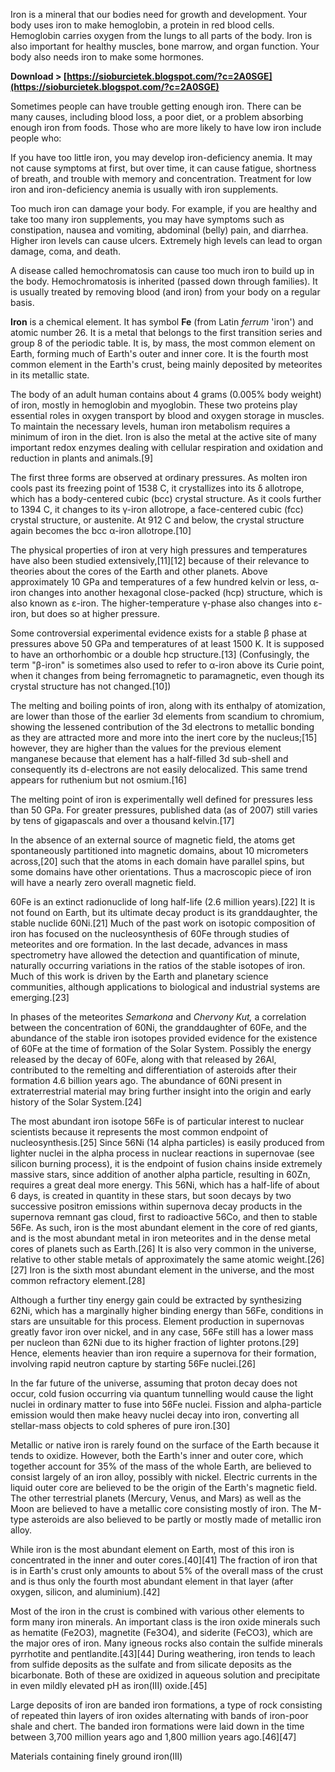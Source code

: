 
 
Iron is a mineral that our bodies need for growth and development. Your body uses iron to make hemoglobin, a protein in red blood cells. Hemoglobin carries oxygen from the lungs to all parts of the body. Iron is also important for healthy muscles, bone marrow, and organ function. Your body also needs iron to make some hormones.
 
**Download &gt; [https://sioburcietek.blogspot.com/?c=2A0SGE](https://sioburcietek.blogspot.com/?c=2A0SGE)**


 
Sometimes people can have trouble getting enough iron. There can be many causes, including blood loss, a poor diet, or a problem absorbing enough iron from foods. Those who are more likely to have low iron include people who:
 
If you have too little iron, you may develop iron-deficiency anemia. It may not cause symptoms at first, but over time, it can cause fatigue, shortness of breath, and trouble with memory and concentration. Treatment for low iron and iron-deficiency anemia is usually with iron supplements.

Too much iron can damage your body. For example, if you are healthy and take too many iron supplements, you may have symptoms such as constipation, nausea and vomiting, abdominal (belly) pain, and diarrhea. Higher iron levels can cause ulcers. Extremely high levels can lead to organ damage, coma, and death.
 
A disease called hemochromatosis can cause too much iron to build up in the body. Hemochromatosis is inherited (passed down through families). It is usually treated by removing blood (and iron) from your body on a regular basis.
 
**Iron** is a chemical element. It has symbol **Fe** (from Latin *ferrum* 'iron') and atomic number 26. It is a metal that belongs to the first transition series and group 8 of the periodic table. It is, by mass, the most common element on Earth, forming much of Earth's outer and inner core. It is the fourth most common element in the Earth's crust, being mainly deposited by meteorites in its metallic state.
 
The body of an adult human contains about 4 grams (0.005% body weight) of iron, mostly in hemoglobin and myoglobin. These two proteins play essential roles in oxygen transport by blood and oxygen storage in muscles. To maintain the necessary levels, human iron metabolism requires a minimum of iron in the diet. Iron is also the metal at the active site of many important redox enzymes dealing with cellular respiration and oxidation and reduction in plants and animals.[9]
 
The first three forms are observed at ordinary pressures. As molten iron cools past its freezing point of 1538 C, it crystallizes into its δ allotrope, which has a body-centered cubic (bcc) crystal structure. As it cools further to 1394 C, it changes to its γ-iron allotrope, a face-centered cubic (fcc) crystal structure, or austenite. At 912 C and below, the crystal structure again becomes the bcc α-iron allotrope.[10]
 
The physical properties of iron at very high pressures and temperatures have also been studied extensively,[11][12] because of their relevance to theories about the cores of the Earth and other planets. Above approximately 10 GPa and temperatures of a few hundred kelvin or less, α-iron changes into another hexagonal close-packed (hcp) structure, which is also known as ε-iron. The higher-temperature γ-phase also changes into ε-iron, but does so at higher pressure.
 
Some controversial experimental evidence exists for a stable β phase at pressures above 50 GPa and temperatures of at least 1500 K. It is supposed to have an orthorhombic or a double hcp structure.[13] (Confusingly, the term "β-iron" is sometimes also used to refer to α-iron above its Curie point, when it changes from being ferromagnetic to paramagnetic, even though its crystal structure has not changed.[10])
 
The melting and boiling points of iron, along with its enthalpy of atomization, are lower than those of the earlier 3d elements from scandium to chromium, showing the lessened contribution of the 3d electrons to metallic bonding as they are attracted more and more into the inert core by the nucleus;[15] however, they are higher than the values for the previous element manganese because that element has a half-filled 3d sub-shell and consequently its d-electrons are not easily delocalized. This same trend appears for ruthenium but not osmium.[16]
 
The melting point of iron is experimentally well defined for pressures less than 50 GPa. For greater pressures, published data (as of 2007) still varies by tens of gigapascals and over a thousand kelvin.[17]
 
In the absence of an external source of magnetic field, the atoms get spontaneously partitioned into magnetic domains, about 10 micrometers across,[20] such that the atoms in each domain have parallel spins, but some domains have other orientations. Thus a macroscopic piece of iron will have a nearly zero overall magnetic field.
 
60Fe is an extinct radionuclide of long half-life (2.6 million years).[22] It is not found on Earth, but its ultimate decay product is its granddaughter, the stable nuclide 60Ni.[21] Much of the past work on isotopic composition of iron has focused on the nucleosynthesis of 60Fe through studies of meteorites and ore formation. In the last decade, advances in mass spectrometry have allowed the detection and quantification of minute, naturally occurring variations in the ratios of the stable isotopes of iron. Much of this work is driven by the Earth and planetary science communities, although applications to biological and industrial systems are emerging.[23]
 
In phases of the meteorites *Semarkona* and *Chervony Kut,* a correlation between the concentration of 60Ni, the granddaughter of 60Fe, and the abundance of the stable iron isotopes provided evidence for the existence of 60Fe at the time of formation of the Solar System. Possibly the energy released by the decay of 60Fe, along with that released by 26Al, contributed to the remelting and differentiation of asteroids after their formation 4.6 billion years ago. The abundance of 60Ni present in extraterrestrial material may bring further insight into the origin and early history of the Solar System.[24]
 
The most abundant iron isotope 56Fe is of particular interest to nuclear scientists because it represents the most common endpoint of nucleosynthesis.[25] Since 56Ni (14 alpha particles) is easily produced from lighter nuclei in the alpha process in nuclear reactions in supernovae (see silicon burning process), it is the endpoint of fusion chains inside extremely massive stars, since addition of another alpha particle, resulting in 60Zn, requires a great deal more energy. This 56Ni, which has a half-life of about 6 days, is created in quantity in these stars, but soon decays by two successive positron emissions within supernova decay products in the supernova remnant gas cloud, first to radioactive 56Co, and then to stable 56Fe. As such, iron is the most abundant element in the core of red giants, and is the most abundant metal in iron meteorites and in the dense metal cores of planets such as Earth.[26] It is also very common in the universe, relative to other stable metals of approximately the same atomic weight.[26][27] Iron is the sixth most abundant element in the universe, and the most common refractory element.[28]
 
Although a further tiny energy gain could be extracted by synthesizing 62Ni, which has a marginally higher binding energy than 56Fe, conditions in stars are unsuitable for this process. Element production in supernovas greatly favor iron over nickel, and in any case, 56Fe still has a lower mass per nucleon than 62Ni due to its higher fraction of lighter protons.[29] Hence, elements heavier than iron require a supernova for their formation, involving rapid neutron capture by starting 56Fe nuclei.[26]
 
In the far future of the universe, assuming that proton decay does not occur, cold fusion occurring via quantum tunnelling would cause the light nuclei in ordinary matter to fuse into 56Fe nuclei. Fission and alpha-particle emission would then make heavy nuclei decay into iron, converting all stellar-mass objects to cold spheres of pure iron.[30]
 
Metallic or native iron is rarely found on the surface of the Earth because it tends to oxidize. However, both the Earth's inner and outer core, which together account for 35% of the mass of the whole Earth, are believed to consist largely of an iron alloy, possibly with nickel. Electric currents in the liquid outer core are believed to be the origin of the Earth's magnetic field. The other terrestrial planets (Mercury, Venus, and Mars) as well as the Moon are believed to have a metallic core consisting mostly of iron. The M-type asteroids are also believed to be partly or mostly made of metallic iron alloy.
 
While iron is the most abundant element on Earth, most of this iron is concentrated in the inner and outer cores.[40][41] The fraction of iron that is in Earth's crust only amounts to about 5% of the overall mass of the crust and is thus only the fourth most abundant element in that layer (after oxygen, silicon, and aluminium).[42]
 
Most of the iron in the crust is combined with various other elements to form many iron minerals. An important class is the iron oxide minerals such as hematite (Fe2O3), magnetite (Fe3O4), and siderite (FeCO3), which are the major ores of iron. Many igneous rocks also contain the sulfide minerals pyrrhotite and pentlandite.[43][44] During weathering, iron tends to leach from sulfide deposits as the sulfate and from silicate deposits as the bicarbonate. Both of these are oxidized in aqueous solution and precipitate in even mildly elevated pH as iron(III) oxide.[45]
 
Large deposits of iron are banded iron formations, a type of rock consisting of repeated thin layers of iron oxides alternating with bands of iron-poor shale and chert. The banded iron formations were laid down in the time between 3,700 million years ago and 1,800 million years ago.[46][47]
 
Materials containing finely ground iron(III)